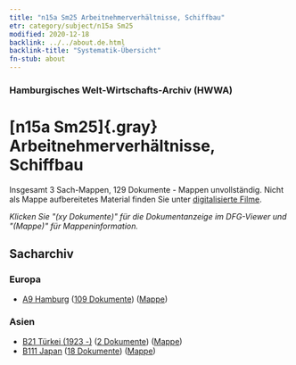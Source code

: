 ```yaml
---
title: "n15a Sm25 Arbeitnehmerverhältnisse, Schiffbau"
etr: category/subject/n15a Sm25
modified: 2020-12-18
backlink: ../../about.de.html
backlink-title: "Systematik-Übersicht"
fn-stub: about
---
```


### Hamburgisches Welt-Wirtschafts-Archiv (HWWA)
# [n15a Sm25]{.gray}&#8201; Arbeitnehmerverhältnisse, Schiffbau&#160; 




Insgesamt 3 Sach-Mappen, 129 Dokumente - Mappen unvollständig.
Nicht als Mappe aufbereitetes Material finden Sie unter [digitalisierte Filme](/film/h1_sh).

_Klicken Sie "(xy Dokumente)" für die Dokumentanzeige im DFG-Viewer und "(Mappe)" für Mappeninformation._

## Sacharchiv




### Europa

- [A9 Hamburg](../../../geo/about.de.html#A9) (<a href="https://dfg-viewer.de/show/?tx_dlf[id]=https://pm20.zbw.eu/mets/sh/1409xx/140905/1452xx/145231/public.mets.de.xml" target="_blank">109 Dokumente</a>) ([Mappe](http://purl.org/pressemappe20/folder/sh/140905,145231))

### Asien

- [B21 Türkei (1923 -)](../../../geo/about.de.html#B21) (<a href="https://dfg-viewer.de/show/?tx_dlf[id]=https://pm20.zbw.eu/mets/sh/1411xx/141111/1452xx/145231/public.mets.de.xml" target="_blank">2 Dokumente</a>) ([Mappe](http://purl.org/pressemappe20/folder/sh/141111,145231))
- [B111 Japan](../../../geo/about.de.html#B111) (<a href="https://dfg-viewer.de/show/?tx_dlf[id]=https://pm20.zbw.eu/mets/sh/1412xx/141272/1452xx/145231/public.mets.de.xml" target="_blank">18 Dokumente</a>) ([Mappe](http://purl.org/pressemappe20/folder/sh/141272,145231))


